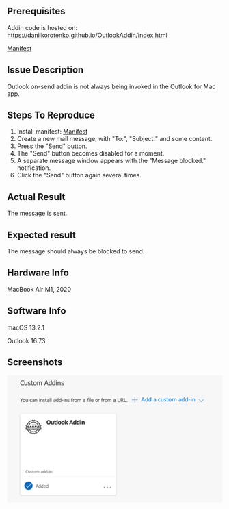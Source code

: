 Prerequisites
-------------
Addin code is hosted on: https://danilkorotenko.github.io/OutlookAddin/index.html

[Manifest](/manifest.xml)

Issue Description
-----------------
Outlook on-send addin is not always being invoked in the Outlook for Mac app.

Steps To Reproduce
------------------
1. Install manifest: [Manifest](/manifest.xml)
2. Create a new mail message, with "To:", "Subject:" and some content.
3. Press the "Send" button.
4. The "Send" button becomes disabled for a moment.
5. A separate message window appears with the "Message blocked." notification.
6. Click the "Send" button again several times.

Actual Result
-------------
The message is sent.

Expected result
---------------
The message should always be blocked to send.

Hardware Info
-------------
MacBook Air M1, 2020

Software Info
-------------
macOS 13.2.1

Outlook 16.73

Screenshots
-----------
![](/Screenshot3.png)
